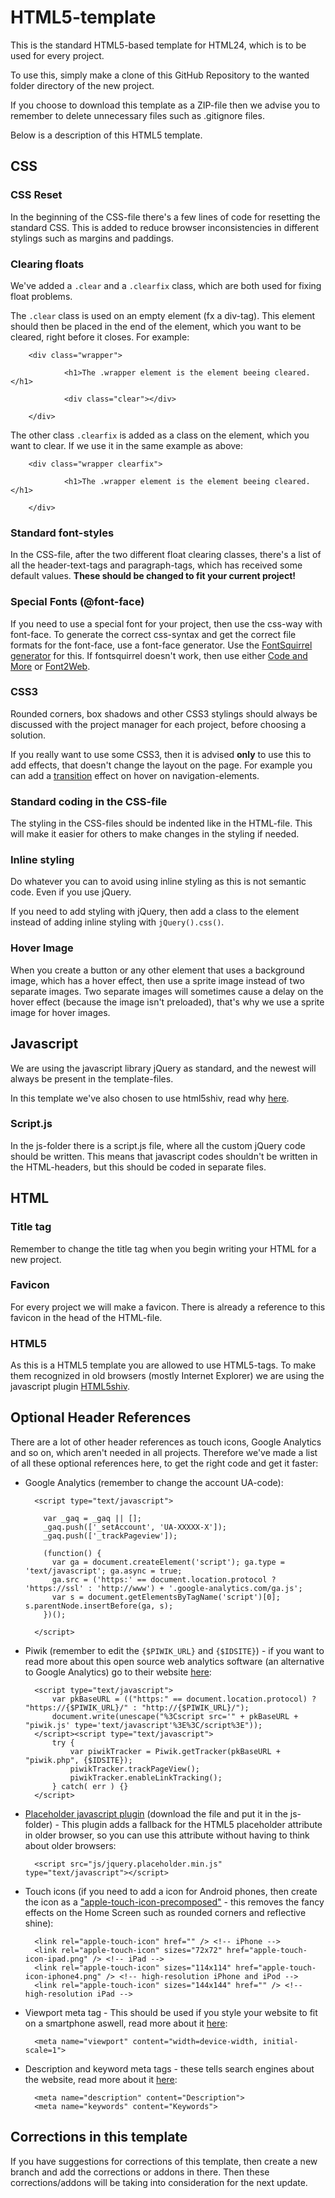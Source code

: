 HTML5-template
==============

This is the standard HTML5-based template for HTML24, which is to be used for every project.

To use this, simply make a clone of this GitHub Repository to the wanted folder directory of the new project.

If you choose to download this template as a ZIP-file then we advise you to remember to delete unnecessary files such as .gitignore files.

Below is a description of this HTML5 template.


CSS
---

### CSS Reset

In the beginning of the CSS-file there's a few lines of code for resetting the standard CSS. This is added to reduce browser inconsistencies in different stylings such as margins and paddings.


### Clearing floats

We've added a `.clear` and a `.clearfix` class, which are both used for fixing float problems. 

The `.clear` class is used on an empty element (fx a div-tag). This element should then be placed in the end of the element, which you want to be cleared, right before it closes. For example:

		<div class="wrapper">
		
				<h1>The .wrapper element is the element beeing cleared.</h1>
			
				<div class="clear"></div>
			
		</div>
		
The other class `.clearfix` is added as a class on the element, which you want to clear. If we use it in the same example as above:

		<div class="wrapper clearfix">
		
				<h1>The .wrapper element is the element beeing cleared.</h1>
			
		</div>


### Standard font-styles

In the CSS-file, after the two different float clearing classes, there's a list of all the header-text-tags and paragraph-tags, which has received some default values. **These should be changed to fit your current project!**


### Special Fonts (@font-face)

If you need to use a special font for your project, then use the css-way with font-face. To generate the correct css-syntax and get the correct file formats for the font-face, use a font-face generator. Use the [FontSquirrel generator](http://www.fontsquirrel.com/fontface/generator) for this. If fontsquirrel doesn't work, then use either [Code and More](http://fontface.codeandmore.com/index.php) or [Font2Web](http://www.font2web.com/).


### CSS3

Rounded corners, box shadows and other CSS3 stylings should always be discussed with the project manager for each project, before choosing a solution.

If you really want to use some CSS3, then it is advised **only** to use this to add effects, that doesn't change the layout on the page. For example you can add a [transition](http://www.w3schools.com/css3/css3_transitions.asp) effect on hover on navigation-elements. 


### Standard coding in the CSS-file

The styling in the CSS-files should be indented like in the HTML-file. This will make it easier for others to make changes in the styling if needed.


### Inline styling

Do whatever you can to avoid using inline styling as this is not semantic code. Even if you use jQuery.

If you need to add styling with jQuery, then add a class to the element instead of adding inline styling with `jQuery().css()`.


### Hover Image

When you create a button or any other element that uses a background image, which has a hover effect, then use a sprite image instead of two separate images. Two separate images will sometimes cause a delay on the hover effect (because the image isn't preloaded), that's why we use a sprite image for hover images.


Javascript
----------

We are using the javascript library jQuery as standard, and the newest will always be present in the template-files.

In this template we've also chosen to use html5shiv, read why [here](#html5).

### Script.js

In the js-folder there is a script.js file, where all the custom jQuery code should be written. This means that javascript codes shouldn't be written in the HTML-headers, but this should be coded in separate files.


HTML
----

### Title tag

Remember to change the title tag when you begin writing your HTML for a new project.

### Favicon

For every project we will make a favicon. There is already a reference to this favicon in the head of the HTML-file.

### HTML5

As this is a HTML5 template you are allowed to use HTML5-tags. To make them recognized in old browsers (mostly Internet Explorer) we are using the javascript plugin [HTML5shiv](https://github.com/aFarkas/html5shiv). 



Optional Header References
--------------------------

There are a lot of other header references as touch icons, Google Analytics and so on, which aren't needed in all projects. Therefore we've made a list of all these optional references here, to get the right code and get it faster:

- Google Analytics (remember to change the account UA-code):

		<script type="text/javascript">

		  var _gaq = _gaq || [];
		  _gaq.push(['_setAccount', 'UA-XXXXX-X']);
		  _gaq.push(['_trackPageview']);

		  (function() {
		    var ga = document.createElement('script'); ga.type = 'text/javascript'; ga.async = true;
		    ga.src = ('https:' == document.location.protocol ? 'https://ssl' : 'http://www') + '.google-analytics.com/ga.js';
		    var s = document.getElementsByTagName('script')[0]; s.parentNode.insertBefore(ga, s);
		  })();

		</script>
		
- Piwik (remember to edit the `{$PIWIK_URL}` and `{$IDSITE}`) - if you want to read more about this open source web analytics software (an alternative to Google Analytics) go to their website [here](http://piwik.org/):

		<script type="text/javascript">
			var pkBaseURL = (("https:" == document.location.protocol) ? "https://{$PIWIK_URL}/" : "http://{$PIWIK_URL}/");
			document.write(unescape("%3Cscript src='" + pkBaseURL + "piwik.js' type='text/javascript'%3E%3C/script%3E"));
		</script><script type="text/javascript">
			try {
				var piwikTracker = Piwik.getTracker(pkBaseURL + "piwik.php", {$IDSITE});
				piwikTracker.trackPageView();
				piwikTracker.enableLinkTracking();
			} catch( err ) {}
		</script>
		
- [Placeholder javascript plugin](https://github.com/danielstocks/jQuery-Placeholder) (download the file and put it in the js-folder) - This plugin adds a fallback for the HTML5 placeholder attribute in older browser, so you can use this attribute without having to think about older browsers:

		<script src="js/jquery.placeholder.min.js" type="text/javascript"></script>

- Touch icons (if you need to add a icon for Android phones, then create the icon as a ["apple-touch-icon-precomposed"](http://mathiasbynens.be/notes/touch-icons) - this removes the fancy effects on the Home Screen such as rounded corners and reflective shine):

		<link rel="apple-touch-icon" href="" /> <!-- iPhone -->
		<link rel="apple-touch-icon" sizes="72x72" href="apple-touch-icon-ipad.png" /> <!-- iPad -->
		<link rel="apple-touch-icon" sizes="114x114" href="apple-touch-icon-iphone4.png" /> <!-- high-resolution iPhone and iPod -->
		<link rel="apple-touch-icon" sizes="144x144" href="" /> <!-- high-resolution iPad -->
		
- Viewport meta tag - This should be used if you style your website to fit on a smartphone aswell, read more about it [here](https://developer.mozilla.org/en-US/docs/Mobile/Viewport_meta_tag):

		<meta name="viewport" content="width=device-width, initial-scale=1">
		
- Description and keyword meta tags - these tells search engines about the website, read more about it [here](http://searchenginewatch.com/article/2067564/How-To-Use-HTML-Meta-Tags):

		<meta name="description" content="Description">
		<meta name="keywords" content="Keywords">


Corrections in this template
----------------------------

If you have suggestions for corrections of this template, then create a new branch and add the corrections or addons in there. Then these corrections/addons will be taking into consideration for the next update.